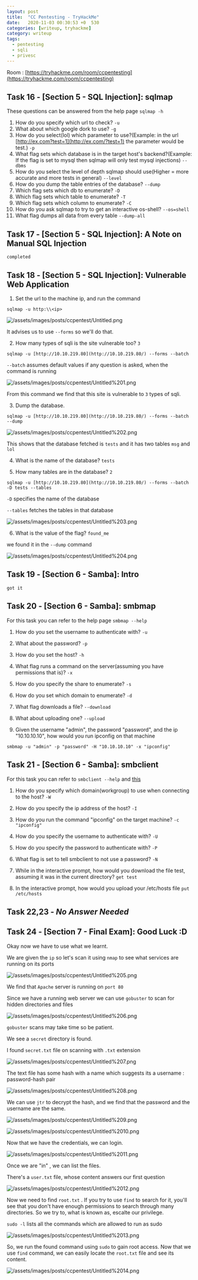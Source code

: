 ```yaml
---
layout: post
title:  "CC Pentesting - TryHackMe"
date:   2020-11-03 00:30:53 +0  530
categories: [writeup, tryhackme]
category: writeup
tags:
  - pentesting
  - sqli
  - privesc
---
```


Room : [https://tryhackme.com/room/ccpentesting](https://tryhackme.com/room/ccpentesting)

## Task 16 - [Section 5 - SQL Injection]: sqlmap

These questions can be answered from the help page `sqlmap -h`

1. How do you specify which url to check? `-u`
2. What about which google dork to use? `-g`
3. How do you select(lol) which parameter to use?(Example: in the url [http://ex.com?test=1](http://ex.com/?test=1) the parameter would be test.) `-p`
4. What flag sets which database is in the target host's backend?(Example: If the flag is set to mysql then sqlmap will only test mysql injections) `--dbms`
5. How do you select the level of depth sqlmap should use(Higher = more accurate and more tests in general)  `--level`
6. How do you dump the table entries of the database?  `--dump`
7. Which flag sets which db to enumerate? `-D`
8. Which flag sets which table to enumerate?  `-T`
9. Which flag sets which column to enumerate?   `-C`
10. How do you ask sqlmap to try to get an interactive os-shell?  `--os=shell`
11. What flag dumps all data from every table  `--dump-all`

## Task 17 - [Section 5 - SQL Injection]: A Note on Manual SQL Injection

`completed`

## Task 18 - [Section 5 - SQL Injection]: Vulnerable Web Application

1)  Set the url to the machine ip, and run the command 

`sqlmap -u http:\\<ip>`

![/assets/images/posts/ccpentest/Untitled.png](/assets/images/posts/ccpentest/Untitled.png)

It advises us to use `--forms` so we'll do that.

2) How many types of sqli is the site vulnerable too? `3`

`sqlmap -u [http://10.10.219.80](http://10.10.219.80/) --forms --batch`  

`--batch` assumes default values if any question is asked, when the command is running

![/assets/images/posts/ccpentest/Untitled%201.png](/assets/images/posts/ccpentest/Untitled%201.png)

From this command we find that this site is vulnerable to `3` types of sqli.

3) Dump the database. 

`sqlmap -u [http://10.10.219.80](http://10.10.219.80/) --forms --batch --dump`

![/assets/images/posts/ccpentest/Untitled%202.png](/assets/images/posts/ccpentest/Untitled%202.png)

This shows that the database fetched is `tests` and it has two tables `msg` and `lol`

4) What is the name of the database? `tests`

5) How many tables are in the database? `2`

`sqlmap -u [http://10.10.219.80](http://10.10.219.80/) --forms --batch -D tests --tables`

`-D` specifies the name of the database

`--tables` fetches the tables in that database

![/assets/images/posts/ccpentest/Untitled%203.png](/assets/images/posts/ccpentest/Untitled%203.png)

6) What is the value of the flag? `found_me`

we found it in the `--dump` command

![/assets/images/posts/ccpentest/Untitled%204.png](/assets/images/posts/ccpentest/Untitled%204.png)

## Task 19 - [Section 6 - Samba]: Intro

`got it`

## Task 20 - [Section 6 - Samba]: smbmap

For this task you can refer to the help page `smbmap --help`

1) How do you set the username to authenticate with? `-u`

2) What about the password? `-p`

3) How do you set the host? `-h`

4) What flag runs a command on the server(assuming you have permissions that is)? `-x`

5) How do you specify the share to enumerate? `-s`

6) How do you set which domain to enumerate? `-d`

7) What flag downloads a file? `--download`

8) What about uploading one? `--upload`

9) Given the username "admin", the password "password", and the ip "10.10.10.10", how would you run ipconfig on that machine

`smbmap -u "admin" -p "password" -H "10.10.10.10" -x "ipconfig"`

## Task 21 - [Section 6 - Samba]: smbclient

For this task you can refer to `smbclient --help` and [this](https://www.computerhope.com/unix/smbclien.htm)

1) How do you specify which domain(workgroup) to use when connecting to the host? `-W`

2) How do you specify the ip address of the host? `-I`

3) How do you run the command "ipconfig" on the target machine?  `-c "ipconfig"`

4) How do you specify the username to authenticate with? `-U`

5) How do you specify the password to authenticate with? `-P`

6) What flag is set to tell smbclient to not use a password? `-N`

7) While in the interactive prompt, how would you download the file test, assuming it was in the current directory? `get test`

8) In the interactive prompt, how would you upload your /etc/hosts file `put /etc/hosts`

## Task 22,23 - *No Answer Needed*

## Task 24 - [Section 7 - Final Exam]: Good Luck :D

Okay now we have to use what we learnt.

We are given the `ip` so let's scan it using `nmap` to see what services are running on its ports

![/assets/images/posts/ccpentest/Untitled%205.png](/assets/images/posts/ccpentest/Untitled%205.png)

We find that `Apache` server is running on `port 80`

Since we have a running web server we can  use `gobuster` to scan for hidden directories and files

![/assets/images/posts/ccpentest/Untitled%206.png](/assets/images/posts/ccpentest/Untitled%206.png)

`gobuster` scans may take time so be patient.

We see a `secret` directory is found. 

I found `secret.txt` file on scanning with `.txt` extension

![/assets/images/posts/ccpentest/Untitled%207.png](/assets/images/posts/ccpentest/Untitled%207.png)

The text file has some hash with a name which suggests its a username : password-hash pair

![/assets/images/posts/ccpentest/Untitled%208.png](/assets/images/posts/ccpentest/Untitled%208.png)

We can use `jtr` to decrypt the hash, and we find that the password and the username are the same.

![/assets/images/posts/ccpentest/Untitled%209.png](/assets/images/posts/ccpentest/Untitled%209.png)

![/assets/images/posts/ccpentest/Untitled%2010.png](/assets/images/posts/ccpentest/Untitled%2010.png)

Now that we have the credentials, we can login.

![/assets/images/posts/ccpentest/Untitled%2011.png](/assets/images/posts/ccpentest/Untitled%2011.png)

Once we are "in" , we can list the files.

There's a `user.txt` file, whose content answers our first question

![/assets/images/posts/ccpentest/Untitled%2012.png](/assets/images/posts/ccpentest/Untitled%2012.png)

Now we need to find `root.txt` . If you try to use `find` to search for it, you'll see that you don't have enough permissions to search through many directories. So we try to, what is known as, escalte our privilege.

`sudo -l` lists all the commands which are allowed to run as sudo

![/assets/images/posts/ccpentest/Untitled%2013.png](/assets/images/posts/ccpentest/Untitled%2013.png)

  

So, we run the found command using `sudo` to gain root access. Now that we use `find` command, we can easily locate the `root.txt` file and see its content.

![/assets/images/posts/ccpentest/Untitled%2014.png](/assets/images/posts/ccpentest/Untitled%2014.png)